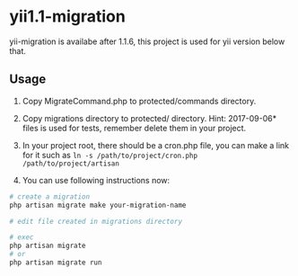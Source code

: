 # yii1.1-migration
yii-migration is availabe after 1.1.6, this project is used for yii version below that.

## Usage

1. Copy MigrateCommand.php to protected/commands directory.

2. Copy migrations directory to protected/ directory. Hint: 2017-09-06\* files is used for tests, remember delete them in your project.

3. In your project root, there should be a cron.php file, you can make a link for it such as `ln -s /path/to/project/cron.php /path/to/project/artisan`

4. You can use following instructions now:

```bash
# create a migration
php artisan migrate make your-migration-name

# edit file created in migrations directory

# exec
php artisan migrate
# or
php artisan migrate run
```
